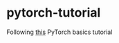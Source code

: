 # pytorch-tutorial
Following [this](https://pytorch.org/tutorials/beginner/basics/intro.html) PyTorch basics tutorial 
